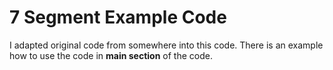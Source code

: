 # 7 Segment Example Code #

I adapted original code from somewhere into this code. There is an example how to use the code in **main section** of the code. 
